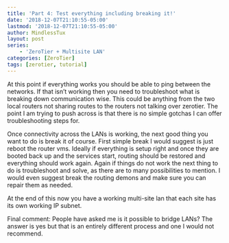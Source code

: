 ```yaml
---
title: 'Part 4: Test everything including breaking it!'
date: '2018-12-07T21:10:55-05:00'
lastmod: '2018-12-07T21:10:55-05:00'
author: MindlessTux
layout: post
series:
    - 'ZeroTier + Multisite LAN'
categories: [ZeroTier]
tags: [zerotier, tutorial]
---
```


At this point if everything works you should be able to ping between the networks. If that isn’t working then you need to troubleshoot what is breaking down communication wise. This could be anything from the two local routers not sharing routes to the routers not talking over zerotier. The point I am trying to push across is that there is no simple gotchas I can offer troubleshooting steps for.

<!--readmore-->

Once connectivity across the LANs is working, the next good thing you want to do is break it of course. First simple break I would suggest is just reboot the router vms. Ideally if everything is setup right and once they are booted back up and the services start, routing should be restored and everything should work again. Again if things do not work the next thing to do is troubleshoot and solve, as there are to many possibilities to mention. I would even suggest break the routing demons and make sure you can repair them as needed.

At the end of this now you have a working multi-site lan that each site has its own working IP subnet.

Final comment: People have asked me is it possible to bridge LANs? The answer is yes but that is an entirely different process and one I would not recommend.